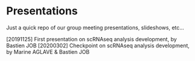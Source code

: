 # Presentations

Just a quick repo of our group meeting presentations, slideshows, etc...

[20191125] First presentation on scRNAseq analysis development, by Bastien JOB
[20200302] Checkpoint on scRNAseq analysis development, by Marine AGLAVE & Bastien JOB
